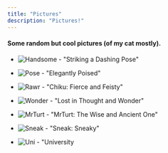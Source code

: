```yaml
---
title: "Pictures"
description: "Pictures!"
---
```




#### Some random but cool pictures (of my cat mostly).

- ![Handsome](pics/chikuhandsome.jpg) - "Striking a Dashing Pose"
  
- ![Pose](pics/chikupose.jpg) - "Elegantly Poised"
  
- ![Rawr](pics/chikurawr.jpg) - "Chiku: Fierce and Feisty"

- ![Wonder](pics/chikuwonder.jpg) - "Lost in Thought and Wonder"
  
- ![MrTurt](pics/mrturt.jpg) - "MrTurt: The Wise and Ancient One"
  
- ![Sneak](pics/sneak.jpg) - "Sneak: Sneaky"
  
- ![Uni](pics/uni.jpg) - "University






